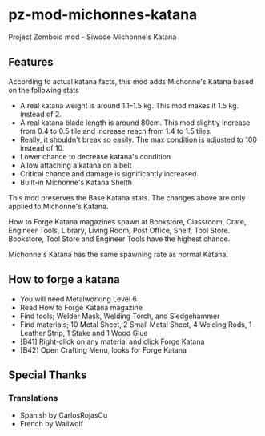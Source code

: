 # pz-mod-michonnes-katana

Project Zomboid mod - Siwode Michonne's Katana

## Features

According to actual katana facts, this mod adds Michonne's Katana based on the following stats

- A real katana weight is around 1.1–1.5 kg. This mod makes it 1.5 kg. instead of 2.
- A real katana blade length is around 80cm. This mod slightly increase from 0.4 to 0.5 tile and increase reach from 1.4 to 1.5 tiles.
- Really, it shouldn't break so easily. The max condition is adjusted to 100 instead of 10.
- Lower chance to decrease katana's condition
- Allow attaching a katana on a belt
- Critical chance and damage is significantly increased.
- Built-in Michonne's Katana Shelth

This mod preserves the Base Katana stats. The changes above are only applied to Michonne's Katana.

How to Forge Katana magazines spawn at Bookstore, Classroom, Crate, Engineer Tools, Library, Living Room, Post Office, Shelf, Tool Store. Bookstore, Tool Store and Engineer Tools have the highest chance.

Michonne's Katana has the same spawning rate as normal Katana.

## How to forge a katana

- You will need Metalworking Level 6
- Read How to Forge Katana magazine
- Find tools; Welder Mask, Welding Torch, and Sledgehammer
- Find materials; 10 Metal Sheet, 2 Small Metal Sheet, 4 Welding Rods, 1 Leather Strip, 1 Stake and 1 Wood Glue
- [B41] Right-click on any material and click Forge Katana
- [B42] Open Crafting Menu, looks for Forge Katana

## Special Thanks

### Translations

- Spanish by CarlosRojasCu
- French by Wailwolf
